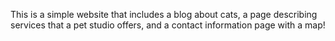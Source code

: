 This is a simple website that includes a blog about cats, a page describing services that a pet studio offers, and a contact information page with a map!
